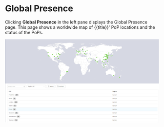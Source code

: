# Global Presence

Clicking **Global Presence** in the left pane displays the Global Presence page. This page shows a worldwide map of {{title}}' PoP locations and the status of the PoPs.

![null](</docs/resources/images/global-presence-w-numbers.png>)


